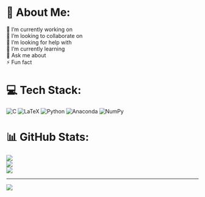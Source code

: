  # 💫 About Me:
🔭 I’m currently working on<br>👯 I’m looking to collaborate on<br>🤝 I’m looking for help with<br>🌱 I’m currently learning<br>💬 Ask me about<br>⚡ Fun fact


# 💻 Tech Stack:
![C](https://img.shields.io/badge/c-%2300599C.svg?style=for-the-badge&logo=c&logoColor=white) ![LaTeX](https://img.shields.io/badge/latex-%23008080.svg?style=for-the-badge&logo=latex&logoColor=white) ![Python](https://img.shields.io/badge/python-3670A0?style=for-the-badge&logo=python&logoColor=ffdd54) ![Anaconda](https://img.shields.io/badge/Anaconda-%2344A833.svg?style=for-the-badge&logo=anaconda&logoColor=white) ![NumPy](https://img.shields.io/badge/numpy-%23013243.svg?style=for-the-badge&logo=numpy&logoColor=white)
# 📊 GitHub Stats:
![](https://github-readme-stats.vercel.app/api?username=Abhi-23-AK&theme=dark&hide_border=false&include_all_commits=false&count_private=true)<br/>
![](https://github-readme-streak-stats.herokuapp.com/?user=Abhi-23-AK&theme=dark&hide_border=false)<br/>
![](https://github-readme-stats.vercel.app/api/top-langs/?username=Abhi-23-AK&theme=dark&hide_border=false&include_all_commits=false&count_private=true&layout=compact)

---
[![](https://visitcount.itsvg.in/api?id=Abhi-23-AK&icon=0&color=0)](https://visitcount.itsvg.in)

<!-- Proudly created with GPRM ( https://gprm.itsvg.in ) -->
